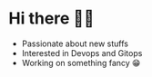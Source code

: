 # Hi there 👋🏻

- Passionate about new stuffs
- Interested in Devops and Gitops
- Working on something fancy 😁

